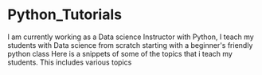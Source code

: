 # Python_Tutorials
I am currently working as a Data science Instructor with Python, I teach my students with Data science from scratch starting with a beginner's friendly python class
Here is a snippets of some of the topics that i teach my students. This includes various topics
